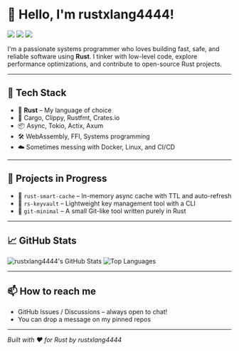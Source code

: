 # 👋 Hello, I'm rustxlang4444!

<p align="left">
  <img src="https://img.shields.io/badge/Rust-🦀-orange?style=flat-square" />
  <img src="https://img.shields.io/github/followers/rustxlang4444?label=Followers&style=social" />
  <img src="https://img.shields.io/github/stars/rustxlang4444?label=Stars&style=social" />
</p>

I'm a passionate systems programmer who loves building fast, safe, and reliable software using **Rust**. I tinker with low-level code, explore performance optimizations, and contribute to open-source Rust projects.

---

## 🧰 Tech Stack

- 🦀 **Rust** – My language of choice
- 🔧 Cargo, Clippy, Rustfmt, Crates.io
- 📦 Async, Tokio, Actix, Axum
- 🛠️ WebAssembly, FFI, Systems programming
- ☁️ Sometimes messing with Docker, Linux, and CI/CD

---

## 🚧 Projects in Progress

- 🧠 `rust-smart-cache` – In-memory async cache with TTL and auto-refresh
- 🔐 `rs-keyvault` – Lightweight key management tool with a CLI
- 📁 `git-minimal` – A small Git-like tool written purely in Rust

---

## 📈 GitHub Stats

![rustxlang4444's GitHub Stats](https://github-readme-stats.vercel.app/api?username=rustxlang4444&show_icons=true&theme=tokyonight&hide=issues)
![Top Languages](https://github-readme-stats.vercel.app/api/top-langs/?username=rustxlang4444&layout=compact&theme=tokyonight&hide=html,css)

---

## 📫 How to reach me

- GitHub Issues / Discussions – always open to chat!
- You can drop a message on my pinned repos

---

*Built with ❤️ for Rust by rustxlang4444*
